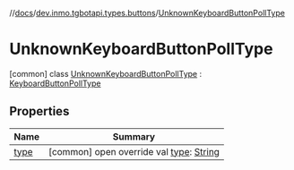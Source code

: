 //[docs](../../../index.md)/[dev.inmo.tgbotapi.types.buttons](../index.md)/[UnknownKeyboardButtonPollType](index.md)



# UnknownKeyboardButtonPollType  
 [common] class [UnknownKeyboardButtonPollType](index.md) : [KeyboardButtonPollType](../-keyboard-button-poll-type/index.md)   


## Properties  
  
|  Name |  Summary | 
|---|---|
| <a name="dev.inmo.tgbotapi.types.buttons/UnknownKeyboardButtonPollType/type/#/PointingToDeclaration/"></a>[type](type.md)| <a name="dev.inmo.tgbotapi.types.buttons/UnknownKeyboardButtonPollType/type/#/PointingToDeclaration/"></a> [common] open override val [type](type.md): [String](https://kotlinlang.org/api/latest/jvm/stdlib/kotlin/-string/index.html)   <br>|

